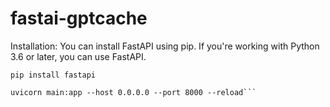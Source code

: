 # fastai-gptcache
Installation:
You can install FastAPI using pip. If you're working with Python 3.6 or later, you can use FastAPI.

```
pip install fastapi
```
```
uvicorn main:app --host 0.0.0.0 --port 8000 --reload```